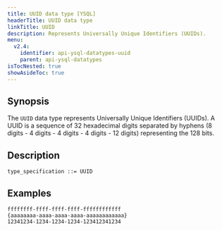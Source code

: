 ```yaml
---
title: UUID data type [YSQL]
headerTitle: UUID data type
linkTitle: UUID
description: Represents Universally Unique Identifiers (UUIDs).
menu:
  v2.4:
    identifier: api-ysql-datatypes-uuid
    parent: api-ysql-datatypes
isTocNested: true
showAsideToc: true
---
```


## Synopsis

The `UUID` data type represents Universally Unique Identifiers (UUIDs). A UUID is a sequence of 32 hexadecimal digits separated by hyphens (8 digits - 4 digits - 4 digits - 4 digits - 12 digits) representing the 128 bits.

## Description

```
type_specification ::= UUID
```

## Examples

```
ffffffff-ffff-ffff-ffff-ffffffffffff
{aaaaaaaa-aaaa-aaaa-aaaa-aaaaaaaaaaaa}
12341234-1234-1234-1234-123412341234
```
